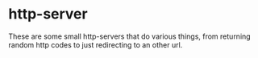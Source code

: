 # http-server

These are some small http-servers that do various things, from returning random http codes to just redirecting to an other url.